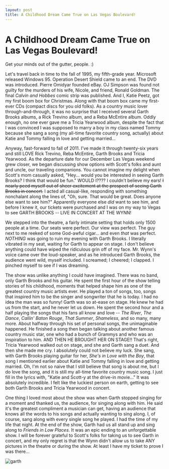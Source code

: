 ```yaml
---
layout: post
title: A Childhood Dream Came True on Las Vegas Boulevard! 
---
```


A Childhood Dream Came True on Las Vegas Boulevard! 
===================
Get your minds out of the gutter, people. :)

Let's travel back in time to the fall of 1995, my fifth-grade year. Microsoft released Windows 95. Operation Desert Shield came to an end. The DVD was introduced.  Pierre Omidyar founded eBay. OJ 
Simpson was found not guilty for the murders of his wife, Nicole, and friend, Ronald Goldman. The final _Calvin and Hobbes_ comic strip was published. And I, Katie Peetz, 
got my first boom box for Christmas. Along with that boom box came my first-ever CDs (compact discs for you old folks). As a country music lover through-and-through, it 
was no surprise that I received several Garth Brooks albums, a Rick Trevino album, and a Reba McEntire album. Oddly enough, no one ever gave me a Tricia Yearwood album, 
despite the fact that I was convinced I was supposed to marry a boy in my class named Tommy because she sang a song (my all-time favorite country song, actually) about 
Katie and Tommy falling in love and getting married...

Anyway, fast-forward to fall of 2011. I've made it through twenty-six years and still LOVE Rick Trevino, Reba McEntire, Garth Brooks and Tricia Yearwood. As the departure 
date for our December Las Vegas weekend grew closer, we began discussing show options with Scott's folks and aunt and uncle, our traveling companions. You cannot imagine my delight 
when Scott's mom casually asked, "Hey... would you be interested in seeing Garth Brooks? I think that would be fun." WOULD I???? I couldn't believe my ears! <del>I nearly peed myself out of 
sheer excitement at the prospect of seeing Garth Brooks in concert.</del> I acted all casual-like, responding with something 
nonchalant along the lines of, "Oh, sure. That would be great. Does anyone else want to see him?" Apparently everyone else _did_ want to see him, and before I knew it, our tickets were 
purchased and I was on my way to Vegas to see GARTH BROOKS -- LIVE IN CONCERT AT THE WYNN! 

We stepped into the theatre, a fairly intimate setting that holds only 1500 people at a time. Our seats were perfect. Our view was perfect. The guy next to me reeked of 
some God-awful cigar... and even _that_ was perfect. *NOTHING* was going to ruin my evening with Garth Brooks. I literally vibrated in my seat, waiting for Garth to appear on 
stage. I don't believe anything could have wiped the ridiculous grin off of my face. Mr. Wynn's voice came over the loud-speaker, and as he introduced Garth Brooks, the 
audience went wild, myself included. I screamed; I cheered; I clapped. I pinched myself to see if I was dreaming.

The show was unlike anything I could have imagined. There was no band, only Garth Brooks and his guitar. He spent the first hour of the show telling stories of his childhood,
moments that helped shape him as one of the greatest country music artists ever. He played a ton of songs, too, songs that inspired him to be the singer and songwriter that 
he is today. I had no idea the man was so funny! Garth was so at-ease on stage. He knew he had us from the start, and he never let us down. He spent the second hour and a half 
playing the songs that his fans all know and love -- _The River_, _The Dance_, _Callin' Baton Rouge_, _That Summer_, _Shameless_, and so many, many more. About halfway 
through his set of personal songs, the unimaginable happened. He finished a song then began talking about another famous country music star, one who had a bunch of Grammys
and who was an inspiration to him. AND THEN HE BROUGHT HER ON STAGE!! That's right, Tricia Yearwood walked out on stage, and she and Garth sang a duet. And then she made me 
cry. I absolutely could not believe my luck. She sang, with Garth Brooks playing guitar for her, _She's in Love with the Boy_, that song I mentioned earlier about Katie 
and Tommy falling in love and getting married. Oh, I'm not so naive that I still believe that song is about me, but I do love the song, and it is still my all-time favorite 
country music song. I just fill in the lyrics with, "Katie and Scott-y at the drive-in movie..." It was absolutely incredible. I felt like the luckiest person on earth, getting
to see both Garth Brooks and Tricia Yearwood in concert.

One thing I loved most about the show was when Garth stopped singing for a moment and thanked us, the audience, for singing along with him. He said it's the greatest 
compliment a musician can get, having an audience that knows all the words to his songs and actually wanting to sing along. I, of course, sang along with every single song he played. I had
the time of my life that night. At the end of the show, Garth had us all stand up and sing along to _Friends in Low Places_. It was an epic ending to an unforgettable show. I will 
be forever grateful to Scott's folks for taking us to see Garth in concert, and my only regret is that the Wynn didn't allow us to take ANY pictures in the theatre or during the show. 
At least I have my ticket to prove I was there...

![garth](http://i1230.photobucket.com/albums/ee481/ptkatz/Blog%20Pictures/garth0001.jpg)